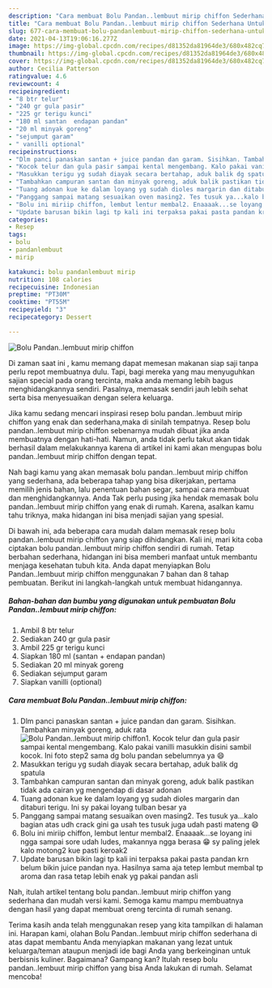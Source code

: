 ```yaml
---
description: "Cara membuat Bolu Pandan..lembuut mirip chiffon Sederhana Untuk Jualan"
title: "Cara membuat Bolu Pandan..lembuut mirip chiffon Sederhana Untuk Jualan"
slug: 677-cara-membuat-bolu-pandanlembuut-mirip-chiffon-sederhana-untuk-jualan
date: 2021-04-13T19:06:16.277Z
image: https://img-global.cpcdn.com/recipes/d81352da81964de3/680x482cq70/bolu-pandanlembuut-mirip-chiffon-foto-resep-utama.jpg
thumbnail: https://img-global.cpcdn.com/recipes/d81352da81964de3/680x482cq70/bolu-pandanlembuut-mirip-chiffon-foto-resep-utama.jpg
cover: https://img-global.cpcdn.com/recipes/d81352da81964de3/680x482cq70/bolu-pandanlembuut-mirip-chiffon-foto-resep-utama.jpg
author: Cecilia Patterson
ratingvalue: 4.6
reviewcount: 4
recipeingredient:
- "8 btr telur"
- "240 gr gula pasir"
- "225 gr terigu kunci"
- "180 ml santan  endapan pandan"
- "20 ml minyak goreng"
- "sejumput garam"
- " vanilli optional"
recipeinstructions:
- "Dlm panci panaskan santan + juice pandan dan garam. Sisihkan. Tambahkan minyak goreng, aduk rata"
- "Kocok telur dan gula pasir sampai kental mengembang. Kalo pakai vanilli masukkin disini sambil kocok. Ini foto step2 sama dg bolu pandan sebelumnya ya 😄"
- "Masukkan terigu yg sudah diayak secara bertahap, aduk balik dg spatula"
- "Tambahkan campuran santan dan minyak goreng, aduk balik pastikan tidak ada cairan yg mengendap di dasar adonan"
- "Tuang adonan kue ke dalam loyang yg sudah dioles margarin dan ditaburi terigu. Ini sy pakai loyang tulban besar ya"
- "Panggang sampai matang sesuaikan oven masing2. Tes tusuk ya...kalo bagian atas udh crack gini ga usah tes tusuk juga udah pasti mateng 😄"
- "Bolu ini miriip chiffon, lembut lentur membal2. Enaaaak...se loyang ini ngga sampai sore udah ludes, makannya ngga berasa 😁 sy paling jelek kalo motong2 kue pasti keroak2"
- "Update barusan bikin lagi tp kali ini terpaksa pakai pasta pandan krn belum bikin juice pandan nya. Hasilnya sama aja tetep lembut membal tp aroma dan rasa tetap lebih enak yg pakai pandan asli"
categories:
- Resep
tags:
- bolu
- pandanlembuut
- mirip

katakunci: bolu pandanlembuut mirip 
nutrition: 108 calories
recipecuisine: Indonesian
preptime: "PT30M"
cooktime: "PT55M"
recipeyield: "3"
recipecategory: Dessert

---
```



![Bolu Pandan..lembuut mirip chiffon](https://img-global.cpcdn.com/recipes/d81352da81964de3/680x482cq70/bolu-pandanlembuut-mirip-chiffon-foto-resep-utama.jpg)

Di zaman  saat ini , kamu memang dapat memesan makanan siap saji tanpa perlu repot membuatnya dulu. Tapi, bagi mereka yang mau menyuguhkan sajian special pada orang tercinta, maka anda memang lebih bagus menghidangkannya sendiri. Pasalnya, memasak sendiri jauh lebih sehat serta bisa menyesuaikan dengan selera keluarga.

Jika kamu sedang mencari inspirasi resep bolu pandan..lembuut mirip chiffon yang enak dan sederhana,maka di sinilah tempatnya. Resep bolu pandan..lembuut mirip chiffon  sebenarnya mudah dibuat jika anda membuatnya dengan hati-hati. Namun, anda tidak perlu takut akan tidak berhasil dalam melakukannya 
karena di artikel ini kami akan mengupas bolu pandan..lembuut mirip chiffon dengan tepat.  



Nah bagi kamu yang akan memasak bolu pandan..lembuut mirip chiffon yang sederhana, ada beberapa tahap yang bisa dikerjakan, pertama memilih jenis bahan, lalu penentuan bahan segar, sampai cara membuat dan menghidangkannya. Anda Tak perlu pusing jika hendak memasak bolu pandan..lembuut mirip chiffon yang enak di rumah. Karena, asalkan kamu  tahu triknya, maka hidangan ini bisa menjadi sajian yang spesial.

Di bawah ini, ada beberapa cara mudah dalam memasak resep bolu pandan..lembuut mirip chiffon yang siap dihidangkan. Kali ini, mari kita coba ciptakan bolu pandan..lembuut mirip chiffon sendiri di rumah. Tetap berbahan sederhana, hidangan ini bisa memberi manfaat untuk membantu menjaga kesehatan tubuh kita. Anda dapat menyiapkan Bolu Pandan..lembuut mirip chiffon menggunakan 7 bahan dan 8 tahap pembuatan. Berikut ini langkah-langkah untuk membuat hidangannya.

<!--inarticleads1-->

##### Bahan-bahan dan bumbu yang digunakan untuk pembuatan Bolu Pandan..lembuut mirip chiffon:

1. Ambil 8 btr telur
1. Sediakan 240 gr gula pasir
1. Ambil 225 gr terigu kunci
1. Siapkan 180 ml (santan + endapan pandan)
1. Sediakan 20 ml minyak goreng
1. Sediakan sejumput garam
1. Siapkan  vanilli (optional)




<!--inarticleads2-->

##### Cara membuat Bolu Pandan..lembuut mirip chiffon:

1. Dlm panci panaskan santan + juice pandan dan garam. Sisihkan. Tambahkan minyak goreng, aduk rata
<img src="https://img-global.cpcdn.com/steps/e634504994a4a82e/160x128cq70/bolu-pandanlembuut-mirip-chiffon-langkah-memasak-1-foto.jpg" alt="Bolu Pandan..lembuut mirip chiffon">1. Kocok telur dan gula pasir sampai kental mengembang. Kalo pakai vanilli masukkin disini sambil kocok. Ini foto step2 sama dg bolu pandan sebelumnya ya 😄
1. Masukkan terigu yg sudah diayak secara bertahap, aduk balik dg spatula
1. Tambahkan campuran santan dan minyak goreng, aduk balik pastikan tidak ada cairan yg mengendap di dasar adonan
1. Tuang adonan kue ke dalam loyang yg sudah dioles margarin dan ditaburi terigu. Ini sy pakai loyang tulban besar ya
1. Panggang sampai matang sesuaikan oven masing2. Tes tusuk ya...kalo bagian atas udh crack gini ga usah tes tusuk juga udah pasti mateng 😄
1. Bolu ini miriip chiffon, lembut lentur membal2. Enaaaak...se loyang ini ngga sampai sore udah ludes, makannya ngga berasa 😁 sy paling jelek kalo motong2 kue pasti keroak2
1. Update barusan bikin lagi tp kali ini terpaksa pakai pasta pandan krn belum bikin juice pandan nya. Hasilnya sama aja tetep lembut membal tp aroma dan rasa tetap lebih enak yg pakai pandan asli




Nah, itulah artikel tentang  bolu pandan..lembuut mirip chiffon  yang sederhana dan mudah versi kami. Semoga kamu mampu membuatnya dengan hasil yang dapat membuat oreng tercinta di rumah senang. 

Terima kasih anda telah menggunakan resep yang kita tampilkan di halaman ini. Harapan kami, olahan  Bolu Pandan..lembuut mirip chiffon sederhana di atas dapat membantu Anda menyiapkan makanan yang lezat untuk keluarga/teman ataupun menjadi ide bagi Anda yang berkeinginan untuk berbisnis kuliner. Bagaimana? Gampang kan? Itulah resep bolu pandan..lembuut mirip chiffon yang bisa Anda lakukan di rumah. Selamat mencoba!

